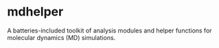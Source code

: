 # mdhelper
A batteries-included toolkit of analysis modules and helper functions for molecular dynamics (MD) simulations.
